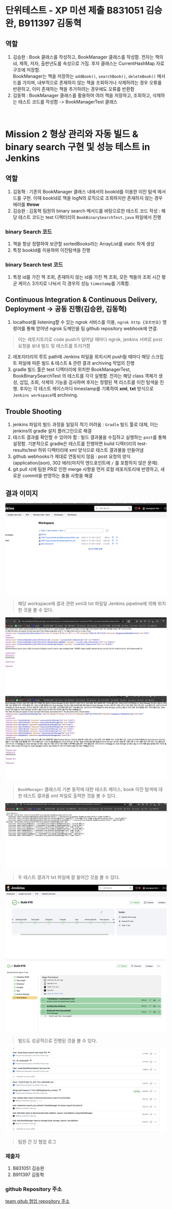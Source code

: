 # 단위테스트 - XP 미션 제출 B831051 김승완, B911397 김동혁

## 역할
1. 김승완 : Book 클래스를 작성하고, BookManager 클래스를 작성함. 전자는 책의 id, 제목, 저자, 출판년도를 속성으로 가짐. 후자 클래스는 CurrentHashMap 자료구조에 저장함.<br>
BookManager는 책을 저장하는 `addBook()`, `searchBook()`, `deleteBook()` 메서드를 가지며, 내부적으로 존재하지 않는 책을 조회하거나 삭제하려는 경우 오류를 반환하고, 이미 존재하는 책을 추가하려는 경우에도 오류를 반환함
2. 김동혁 : BookManager 클래스를 활용하여 여러 책을 저장하고, 조회하고, 삭제하는 테스트 코드를 작성함 -> BookManagerTest 클래스


<br>

# Mission 2 형상 관리와 자동 빌드 & binary search 구현 및 성능 테스트 in Jenkins

## 역할
1. 김동혁 : 기존의 BookManager 클래스 내에서의 bookId를 이용한 이진 탐색 메서드를 구현. 이때 bookId로 책을 logN의 로직으로 조회하지만 존재하지 않는 경우 에러를 **throw**
2. 김승완 : 김동혁 팀원의 binary search 메서드를 바탕으로한 테스트 코드 작성 : 해당 테스트 코드는 test 디렉터리의 `BookBinarySearchTest.java` 파일에서 진행<br>

### binary Search 코드
1. 책을 항상 정렬하여 보관할 sortedBooks라는 ArrayList를 static 하게 생성
2. 특정 bookId를 이용하여 이진탐색을 진행

### binary Search test 코드
1. 특정 id를 가진 책 조회, 존재하지 않는 id를 가진 책 조회, 모든 책들의 조회 시간 평균 케이스 3가지로 나눠서 각 경우의 성능 `timestamp`를 기록함.

## Continuous Integration & Continuous Delivery, Deployment -> 공동 진행(김승완, 김동혁)
1. localhost를 listening할 수 있는 ngrok 서비스를 이용, `ngrok http {포트번호}` 명령어를 통해 얻어낸 ngrok 도메인을 팀 github repository webhook에 연결. <br>
> 이는 레토지토리로 code push가 일어날 때마다 ngrok, jenkins 서버로 post 요청을 보내 빌드 및 테스트를 트리거함
2. 레포지터리의 루트 path에 Jenkins 파일을 위치시켜 push될 때마다 해당 스크립트 파일에 따른 빌드 & 테스트 & 관련 결과 archiving 작업의 진행
3. gradle 빌드 툴은 test 디렉터리에 위치한 BookManagerTest, BookBinarySearchTest 의 테스트를 각각 실행함. 전자는 해당 class 객체가 생성, 삽입, 조회, 삭제의 기능을 검사하며 후자는 정렬된 책 리스트를 이진 탐색을 진행. 후자는 각 테스트 케이스마다 timestamp를 기록하여 **xml**, **txt** 방식으로 `Jenkins workspace`에 archiving.


## Trouble Shooting
1. jenkins 파일의 빌드 과정을 일일히 적기 어려움 : `Gradle` 빌드 툴로 대체, 이는 jenkins의 gradle 설치 플러그인으로 해결
2. 테스트 결과를 확인할 수 있어야 함 : 빌드 결과물을 수집하고 실행하는 `post`를 통해 설정함. 기본적으로 gradle은 테스트를 진행하면 build 디렉터리의 test-results/test 하위 디렉터리에 xml 양식으로 테스트 결과물을 만들어냄
3. github webhooks가 제대로 연동되지 않음 : post 요청의 양식(application/json), 302 에러(마지막 엔드포인트에 `/` 를 포함하지 않은 문제).
4. git pull 시에 팀원 PR로 인한 merge 사항을 먼저 로컬 레포지토리에 반영하고, 새로운 commit을 반영하는 충돌 사항을 해결


## 결과 이미지
![워크스페이스 이미지](./assets/workspace.png)
<br>
> 해당 workspace에 결과 관련 xml과 txt 파일일 Jenkins pipeline에 의해 위치한 것을 볼 수 있다.

![이진 탐색 xml 이미지](./assets/binarySearchXml.png)
![bookManager 테스트 xml 이미지](./assets/bookManagerXml.png)

> `BookManager` 클래스의 기본 동작에 대한 테스트 케이스, book 이진 탐색에 대한 테스트 결과를 xml 파일로 출력한 것을 볼 수 있다.

![txt 파일 이미지](./assets/testText.png)

> 두 테스트 결과가 txt 파일에 잘 들어간 것을 볼 수 있다.

![빌드 프로세스 성공 이미지](./assets/pipelineBuild.png)
![빌드 파이프라인 콘솔 all clear 이미지](./assets/pipelineConsole.png)

> 빌드도 성공적으로 진행된 것을 볼 수 있다.

![팀원 간 협업 git log](./assets/gitLog.png)

> 팀원 간 깃 협업 로그

### 제출자
1. B831051 김승완
2. B911397 김동혁

### github Repository 주소
[team gitub 협업 repository 주소](https://github.com/Programming-Seungwan/hongik-swe)